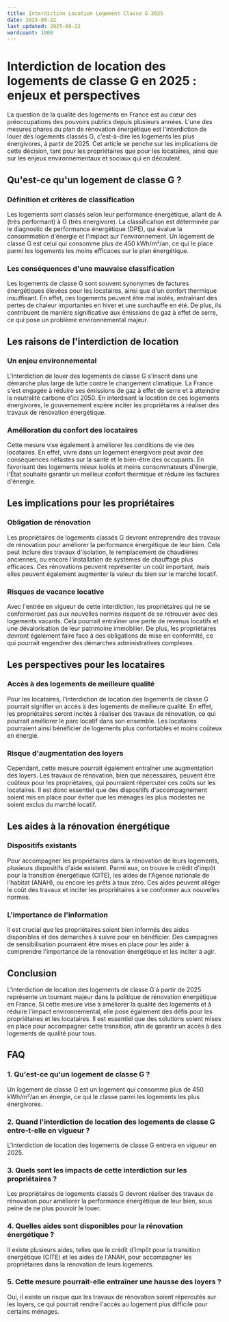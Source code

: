 ```yaml
---
title: Interdiction Location Logement Classe G 2025
date: 2025-08-22
last_updated: 2025-08-22
wordcount: 1000
---
```


# Interdiction de location des logements de classe G en 2025 : enjeux et perspectives

La question de la qualité des logements en France est au cœur des préoccupations des pouvoirs publics depuis plusieurs années. L'une des mesures phares du plan de rénovation énergétique est l'interdiction de louer des logements classés G, c'est-à-dire les logements les plus énergivores, à partir de 2025. Cet article se penche sur les implications de cette décision, tant pour les propriétaires que pour les locataires, ainsi que sur les enjeux environnementaux et sociaux qui en découlent.

## Qu'est-ce qu'un logement de classe G ?

### Définition et critères de classification

Les logements sont classés selon leur performance énergétique, allant de A (très performant) à G (très énergivore). La classification est déterminée par le diagnostic de performance énergétique (DPE), qui évalue la consommation d'énergie et l'impact sur l'environnement. Un logement de classe G est celui qui consomme plus de 450 kWh/m²/an, ce qui le place parmi les logements les moins efficaces sur le plan énergétique.

### Les conséquences d'une mauvaise classification

Les logements de classe G sont souvent synonymes de factures énergétiques élevées pour les locataires, ainsi que d'un confort thermique insuffisant. En effet, ces logements peuvent être mal isolés, entraînant des pertes de chaleur importantes en hiver et une surchauffe en été. De plus, ils contribuent de manière significative aux émissions de gaz à effet de serre, ce qui pose un problème environnemental majeur.

## Les raisons de l'interdiction de location

### Un enjeu environnemental

L'interdiction de louer des logements de classe G s'inscrit dans une démarche plus large de lutte contre le changement climatique. La France s'est engagée à réduire ses émissions de gaz à effet de serre et à atteindre la neutralité carbone d'ici 2050. En interdisant la location de ces logements énergivores, le gouvernement espère inciter les propriétaires à réaliser des travaux de rénovation énergétique.

### Amélioration du confort des locataires

Cette mesure vise également à améliorer les conditions de vie des locataires. En effet, vivre dans un logement énergivore peut avoir des conséquences néfastes sur la santé et le bien-être des occupants. En favorisant des logements mieux isolés et moins consommateurs d'énergie, l'État souhaite garantir un meilleur confort thermique et réduire les factures d'énergie.

## Les implications pour les propriétaires

### Obligation de rénovation

Les propriétaires de logements classés G devront entreprendre des travaux de rénovation pour améliorer la performance énergétique de leur bien. Cela peut inclure des travaux d'isolation, le remplacement de chaudières anciennes, ou encore l'installation de systèmes de chauffage plus efficaces. Ces rénovations peuvent représenter un coût important, mais elles peuvent également augmenter la valeur du bien sur le marché locatif.

### Risques de vacance locative

Avec l'entrée en vigueur de cette interdiction, les propriétaires qui ne se conformeront pas aux nouvelles normes risquent de se retrouver avec des logements vacants. Cela pourrait entraîner une perte de revenus locatifs et une dévalorisation de leur patrimoine immobilier. De plus, les propriétaires devront également faire face à des obligations de mise en conformité, ce qui pourrait engendrer des démarches administratives complexes.

## Les perspectives pour les locataires

### Accès à des logements de meilleure qualité

Pour les locataires, l'interdiction de location des logements de classe G pourrait signifier un accès à des logements de meilleure qualité. En effet, les propriétaires seront incités à réaliser des travaux de rénovation, ce qui pourrait améliorer le parc locatif dans son ensemble. Les locataires pourraient ainsi bénéficier de logements plus confortables et moins coûteux en énergie.

### Risque d'augmentation des loyers

Cependant, cette mesure pourrait également entraîner une augmentation des loyers. Les travaux de rénovation, bien que nécessaires, peuvent être coûteux pour les propriétaires, qui pourraient répercuter ces coûts sur les locataires. Il est donc essentiel que des dispositifs d'accompagnement soient mis en place pour éviter que les ménages les plus modestes ne soient exclus du marché locatif.

## Les aides à la rénovation énergétique

### Dispositifs existants

Pour accompagner les propriétaires dans la rénovation de leurs logements, plusieurs dispositifs d'aide existent. Parmi eux, on trouve le crédit d'impôt pour la transition énergétique (CITE), les aides de l'Agence nationale de l'habitat (ANAH), ou encore les prêts à taux zéro. Ces aides peuvent alléger le coût des travaux et inciter les propriétaires à se conformer aux nouvelles normes.

### L'importance de l'information

Il est crucial que les propriétaires soient bien informés des aides disponibles et des démarches à suivre pour en bénéficier. Des campagnes de sensibilisation pourraient être mises en place pour les aider à comprendre l'importance de la rénovation énergétique et les inciter à agir.

## Conclusion

L'interdiction de location des logements de classe G à partir de 2025 représente un tournant majeur dans la politique de rénovation énergétique en France. Si cette mesure vise à améliorer la qualité des logements et à réduire l'impact environnemental, elle pose également des défis pour les propriétaires et les locataires. Il est essentiel que des solutions soient mises en place pour accompagner cette transition, afin de garantir un accès à des logements de qualité pour tous.

## FAQ

### 1. Qu'est-ce qu'un logement de classe G ?

Un logement de classe G est un logement qui consomme plus de 450 kWh/m²/an en énergie, ce qui le classe parmi les logements les plus énergivores.

### 2. Quand l'interdiction de location des logements de classe G entre-t-elle en vigueur ?

L'interdiction de location des logements de classe G entrera en vigueur en 2025.

### 3. Quels sont les impacts de cette interdiction sur les propriétaires ?

Les propriétaires de logements classés G devront réaliser des travaux de rénovation pour améliorer la performance énergétique de leur bien, sous peine de ne plus pouvoir le louer.

### 4. Quelles aides sont disponibles pour la rénovation énergétique ?

Il existe plusieurs aides, telles que le crédit d'impôt pour la transition énergétique (CITE) et les aides de l'ANAH, pour accompagner les propriétaires dans la rénovation de leurs logements.

### 5. Cette mesure pourrait-elle entraîner une hausse des loyers ?

Oui, il existe un risque que les travaux de rénovation soient répercutés sur les loyers, ce qui pourrait rendre l'accès au logement plus difficile pour certains ménages.